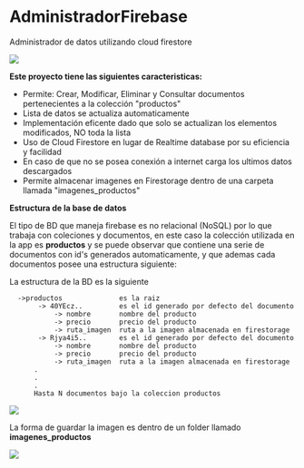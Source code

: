 # AdministradorFirebase
Administrador de datos utilizando cloud firestore



<img src="https://github.com/jonathancplusplus/AdministradorFirebase/blob/master/capturas/app_admin.jpg" >

<b>Este proyecto tiene las siguientes caracteristicas: </b>

* Permite: Crear, Modificar, Eliminar y Consultar documentos pertenecientes a la colección "productos"
* Lista de datos se actualiza automaticamente
* Implementación eficente dado que solo se actualizan los elementos modificados, NO toda la lista 
* Uso de Cloud Firestore en lugar de Realtime database por su eficiencia y facilidad
* En caso de que no se posea conexión a internet carga los ultimos datos descargados
* Permite almacenar imagenes en Firestorage dentro de una carpeta llamada "imagenes_productos"

<b>Estructura de la base de datos</b>

El tipo de BD que maneja firebase es no relacional (NoSQL) por lo que trabaja con coleciones y documentos, en este caso la colección utilizada en la app es <b>productos</b> y se puede observar que contiene una serie de documentos con id's generados automaticamente, y que ademas cada documentos posee una estructura siguiente:

La estructura de la BD es la siguiente

     
      ->productos              es la raiz
           -> 40YEcz..         es el id generado por defecto del documento
               -> nombre       nombre del producto
               -> precio       precio del producto
               -> ruta_imagen  ruta a la imagen almacenada en firestorage
           -> Rjya4i5..        es el id generado por defecto del documento
               -> nombre       nombre del producto
               -> precio       precio del producto
               -> ruta_imagen  ruta a la imagen almacenada en firestorage
          .
          .
          .
          Hasta N documentos bajo la coleccion productos
          

<img src="https://github.com/jonathancplusplus/AdministradorFirebase/blob/master/capturas/cloud_firestore.png" >


La forma de guardar la imagen es dentro de un folder llamado <b>imagenes_productos</b>

<img src="https://github.com/jonathancplusplus/AdministradorFirebase/blob/master/capturas/storage.png" >
